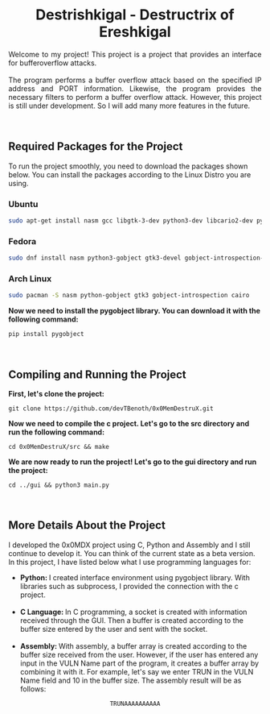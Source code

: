 <div align="center">
    <h1> Destrishkigal - Destructrix of Ereshkigal </h1>
</div>

<p div align="justify">
    <bold> Welcome to my project! This project is a project that provides an interface for bufferoverflow attacks. </bold>
    <br/> <br/>
    The program performs a buffer overflow attack based on the specified IP address and PORT information. Likewise, the program provides the necessary filters to perform a buffer overflow attack. However, this project is still under development. So I will add many more features in the future.
</p>

<br>

<h2> Required Packages for the Project </h2>

<p>
    To run the project smoothly, you need to download the packages shown below. You can install the packages according to the Linux Distro you are using.
</p> 

<h3> Ubuntu </h3>

```sh
sudo apt-get install nasm gcc libgtk-3-dev python3-dev libcario2-dev python3-gi gir1.2-gtk-3.0 libgirepository1.0-dev
```` 

<h3> Fedora </h3>

```sh
sudo dnf install nasm python3-gobject gtk3-devel gobject-introspection-devel cairo-devel
```

<h3> Arch Linux </h3>

```sh
sudo pacman -S nasm python-gobject gtk3 gobject-introspection cairo
```

<p> <b> Now we need to install the pygobject library. You can download it with the following command: </b></p>

```shell
pip install pygobject
```

<br> 

<h2> Compiling and Running the Project</h2>

<p> <b> First, let's clone the project: </b></p>

```shell
git clone https://github.com/devTBenoth/0x0MemDestruX.git
```

<p> <b> Now we need to compile the c project. Let's go to the src directory and run the following command: </b></p>

```shell
cd 0x0MemDestruX/src && make 
```

<p> <b> We are now ready to run the project! Let's go to the gui directory and run the project: </b></p>

```shell
cd ../gui && python3 main.py
```

<br>

<h2> More Details About the Project </h2>

<p>
    I developed the 0x0MDX project using C, Python and Assembly and I still continue to develop it. You can think of the current state as a beta version. In this project, I have listed below what I use programming languages for:
</p>

<ul>
    <li> <b> Python: </b> I created interface environment using pygobject library. With libraries such as subprocess, I provided the connection with the c project. </li> <br> 
    <li> <b> C Language: </b> In C programming, a socket is created with information received through the GUI. Then a buffer is created according to the buffer size entered by the user and sent with the socket.</li> <br> 
    <li> <b> Assembly: </b> With assembly, a buffer array is created according to the buffer size received from the user. However, if the user has entered any input in the VULN Name part of the program, it creates a buffer array by combining it with it. For example, let's say we enter TRUN in the VULN Name field and 10 in the buffer size. The assembly result will be as follows:</li>
</ul>
<center>

```shell
TRUNAAAAAAAAAA
```

</center>

<br>

